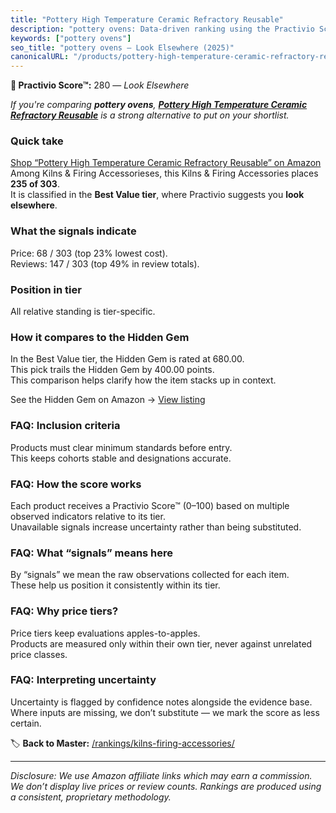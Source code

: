 ```yaml
---
title: "Pottery High Temperature Ceramic Refractory Reusable"
description: "pottery ovens: Data-driven ranking using the Practivio Score™. Positioned by quality, value, demand, findability, momentum."
keywords: ["pottery ovens"]
seo_title: "pottery ovens — Look Elsewhere (2025)"
canonicalURL: "/products/pottery-high-temperature-ceramic-refractory-reusable-B0F62V3158/"
---
```


**🚫 Practivio Score™:** 280 — _Look Elsewhere_


*If you're comparing **pottery ovens**, **[Pottery High Temperature Ceramic Refractory Reusable](https://www.amazon.com/dp/B0F62V3158?tag=practivio-20)** is a strong alternative to put on your shortlist.*
### Quick take
[Shop “Pottery High Temperature Ceramic Refractory Reusable” on Amazon](https://www.amazon.com/dp/B0F62V3158?tag=practivio-20)
Among Kilns & Firing Accessorieses, this Kilns & Firing Accessories places **235 of 303**.  
It is classified in the **Best Value tier**, where Practivio suggests you **look elsewhere**.

### What the signals indicate
Price: 68 / 303 (top 23% lowest cost).  
Reviews: 147 / 303 (top 49% in review totals).  

### Position in tier
All relative standing is tier-specific.

### How it compares to the Hidden Gem
In the Best Value tier, the Hidden Gem is rated at 680.00.  
This pick trails the Hidden Gem by 400.00 points.  
This comparison helps clarify how the item stacks up in context.  

See the Hidden Gem on Amazon → [View listing](https://www.amazon.com/dp/B094D1QSLB?tag=practivio-20)

### FAQ: Inclusion criteria
Products must clear minimum standards before entry.  
This keeps cohorts stable and designations accurate.

### FAQ: How the score works
Each product receives a Practivio Score™ (0–100) based on multiple observed indicators relative to its tier.  
Unavailable signals increase uncertainty rather than being substituted.

### FAQ: What “signals” means here
By “signals” we mean the raw observations collected for each item.  
These help us position it consistently within its tier.

### FAQ: Why price tiers?
Price tiers keep evaluations apples-to-apples.  
Products are measured only within their own tier, never against unrelated price classes.

### FAQ: Interpreting uncertainty
Uncertainty is flagged by confidence notes alongside the evidence base.  
Where inputs are missing, we don’t substitute — we mark the score as less certain.


🏷️ **Back to Master:** [/rankings/kilns-firing-accessories/](/rankings/kilns-firing-accessories/)

---
_Disclosure: We use Amazon affiliate links which may earn a commission. We don’t display live prices or review counts. Rankings are produced using a consistent, proprietary methodology._
